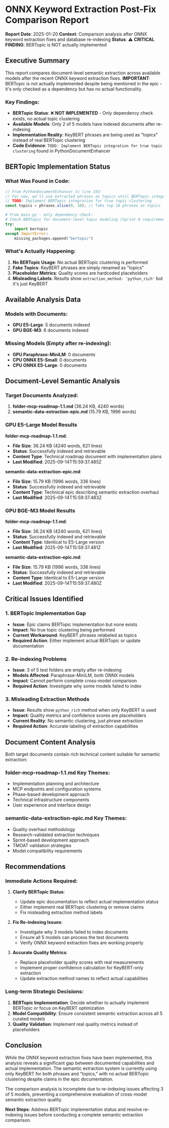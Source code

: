 # ONNX Keyword Extraction Post-Fix Comparison Report

**Report Date**: 2025-01-20
**Context**: Comparison analysis after ONNX keyword extraction fixes and database re-indexing
**Status**: ⚠️ **CRITICAL FINDING**: BERTopic is NOT actually implemented

## Executive Summary

This report compares document-level semantic extraction across available models after the recent ONNX keyword extraction fixes. **IMPORTANT**: BERTopic is not actually implemented despite being mentioned in the epic - it's only checked as a dependency but has no actual functionality.

### Key Findings:
- **BERTopic Status**: ❌ **NOT IMPLEMENTED** - Only dependency check exists, no actual topic clustering
- **Available Models**: Only 2 of 5 models have indexed documents after re-indexing
- **Implementation Reality**: KeyBERT phrases are being used as "topics" instead of real BERTopic clustering
- **Code Evidence**: `TODO: Implement BERTopic integration for true topic clustering` found in PythonDocumentEnhancer

## BERTopic Implementation Status

### What Was Found in Code:
```typescript
// From PythonDocumentEnhancer.ts line 192:
// For now, we'll use extracted phrases as topics until BERTopic integration is complete
// TODO: Implement BERTopic integration for true topic clustering
const topics = phrases.slice(0, 10); // Take top 10 phrases as topics
```

```python
# From main.py - only dependency check:
# Check BERTopic for document-level topic modeling (Sprint 0 requirement)
try:
    import bertopic
except ImportError:
    missing_packages.append("bertopic")
```

### What's Actually Happening:
1. **No BERTopic Usage**: No actual BERTopic clustering is performed
2. **Fake Topics**: KeyBERT phrases are simply renamed as "topics"
3. **Placeholder Metrics**: Quality scores are hardcoded placeholders
4. **Misleading Labels**: Results show `extraction_method: 'python_rich'` but it's just KeyBERT

## Available Analysis Data

### Models with Documents:
- **GPU E5-Large**: 5 documents indexed
- **GPU BGE-M3**: 6 documents indexed

### Missing Models (Empty after re-indexing):
- **GPU Paraphrase-MiniLM**: 0 documents
- **CPU ONNX E5-Small**: 0 documents
- **CPU ONNX E5-Large**: 0 documents

## Document-Level Semantic Analysis

### Target Documents Analyzed:
1. **folder-mcp-roadmap-1.1.md** (36.24 KB, 4240 words)
2. **semantic-data-extraction-epic.md** (15.79 KB, 1996 words)

### GPU E5-Large Model Results

**folder-mcp-roadmap-1.1.md**:
- **File Size**: 36.24 KB (4240 words, 621 lines)
- **Status**: Successfully indexed and retrievable
- **Content Type**: Technical roadmap document with implementation plans
- **Last Modified**: 2025-09-14T15:59:37.485Z

**semantic-data-extraction-epic.md**:
- **File Size**: 15.79 KB (1996 words, 336 lines)
- **Status**: Successfully indexed and retrievable
- **Content Type**: Technical epic describing semantic extraction overhaul
- **Last Modified**: 2025-09-14T15:59:37.483Z

### GPU BGE-M3 Model Results

**folder-mcp-roadmap-1.1.md**:
- **File Size**: 36.24 KB (4240 words, 621 lines)
- **Status**: Successfully indexed and retrievable
- **Content Type**: Identical to E5-Large version
- **Last Modified**: 2025-09-14T15:59:37.481Z

**semantic-data-extraction-epic.md**:
- **File Size**: 15.79 KB (1996 words, 336 lines)
- **Status**: Successfully indexed and retrievable
- **Content Type**: Identical to E5-Large version
- **Last Modified**: 2025-09-14T15:59:37.480Z

## Critical Issues Identified

### 1. BERTopic Implementation Gap
- **Issue**: Epic claims BERTopic implementation but none exists
- **Impact**: No true topic clustering being performed
- **Current Workaround**: KeyBERT phrases relabeled as topics
- **Required Action**: Either implement actual BERTopic or update documentation

### 2. Re-indexing Problems
- **Issue**: 3 of 5 test folders are empty after re-indexing
- **Models Affected**: Paraphrase-MiniLM, both ONNX models
- **Impact**: Cannot perform complete cross-model comparison
- **Required Action**: Investigate why some models failed to index

### 3. Misleading Extraction Methods
- **Issue**: Results show `python_rich` method when only KeyBERT is used
- **Impact**: Quality metrics and confidence scores are placeholders
- **Current Reality**: No semantic clustering, just phrase extraction
- **Required Action**: Accurate labeling of extraction capabilities

## Document Content Analysis

Both target documents contain rich technical content suitable for semantic extraction:

### folder-mcp-roadmap-1.1.md Key Themes:
- Implementation planning and architecture
- MCP endpoints and configuration systems
- Phase-based development approach
- Technical infrastructure components
- User experience and interface design

### semantic-data-extraction-epic.md Key Themes:
- Quality overhaul methodology
- Research-validated extraction techniques
- Sprint-based development approach
- TMOAT validation strategies
- Model compatibility requirements

## Recommendations

### Immediate Actions Required:

1. **Clarify BERTopic Status**:
   - Update epic documentation to reflect actual implementation status
   - Either implement real BERTopic clustering or remove claims
   - Fix misleading extraction method labels

2. **Fix Re-indexing Issues**:
   - Investigate why 3 models failed to index documents
   - Ensure all 5 models can process the test documents
   - Verify ONNX keyword extraction fixes are working properly

3. **Accurate Quality Metrics**:
   - Replace placeholder quality scores with real measurements
   - Implement proper confidence calculation for KeyBERT-only extraction
   - Update extraction method names to reflect actual capabilities

### Long-term Strategic Decisions:

1. **BERTopic Implementation**: Decide whether to actually implement BERTopic or focus on KeyBERT optimization
2. **Model Compatibility**: Ensure consistent semantic extraction across all 5 curated models
3. **Quality Validation**: Implement real quality metrics instead of placeholders

## Conclusion

While the ONNX keyword extraction fixes have been implemented, this analysis reveals a significant gap between documented capabilities and actual implementation. The semantic extraction system is currently using only KeyBERT for both phrases and "topics," with no actual BERTopic clustering despite claims in the epic documentation.

The comparison analysis is incomplete due to re-indexing issues affecting 3 of 5 models, preventing a comprehensive evaluation of cross-model semantic extraction quality.

**Next Steps**: Address BERTopic implementation status and resolve re-indexing issues before conducting a complete semantic extraction comparison.